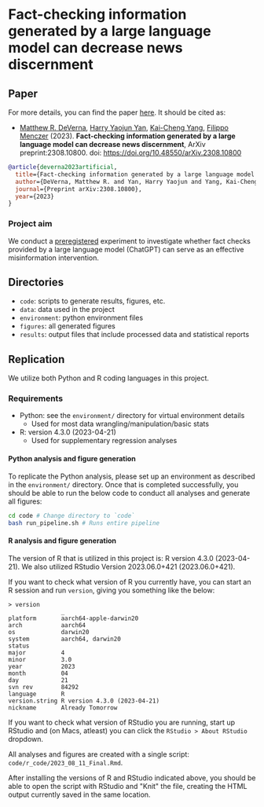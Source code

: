 # Fact-checking information generated by a large language model can decrease news discernment

## Paper
For more details, you can find the paper [here](https://doi.org/10.48550/arXiv.2308.10800). It should be cited as:
- [Matthew R. DeVerna](https://www.matthewdeverna.com/), [Harry Yaojun Yan](https://cns-nrt.indiana.edu/students/trainees/2018/Harry-Yaojun-Yan.html), [Kai-Cheng Yang](https://www.kaichengyang.me/), [Filippo Menczer](https://cnets.indiana.edu/fil/) (2023). **Fact-checking information generated by a large language model can decrease news discernment**, ArXiv preprint:2308.10800. doi: https://doi.org/10.48550/arXiv.2308.10800

```bib
@article{deverna2023artificial,
  title={Fact-checking information generated by a large language model can decrease news discernment},
  author={DeVerna, Matthew R. and Yan, Harry Yaojun and Yang, Kai-Cheng and Menczer, Filippo},
  journal={Preprint arXiv:2308.10800},
  year={2023}
}
```

### Project aim
We conduct a [preregistered](https://osf.io/58rmu/) experiment to investigate whether fact checks provided by a large language model (ChatGPT) can serve as an effective misinformation intervention.

## Directories
- `code`: scripts to generate results, figures, etc.
- `data`: data used in the project
- `environment`: python environment files
- `figures`: all generated figures
- `results`: output files that include processed data and statistical reports


## Replication
We utilize both Python and R coding languages in this project.

### Requirements
- Python: see the `environment/` directory for virtual environment details
    - Used for most data wrangling/manipulation/basic stats
- R: version 4.3.0 (2023-04-21)
    - Used for supplementary regression analyses

#### Python analysis and figure generation
To replicate the Python analysis, please set up an environment as described in the `environment/` directory.
Once that is completed successfully, you should be able to run the below code to conduct all analyses and generate all figures:
```bash
cd code # Change directory to `code`
bash run_pipeline.sh # Runs entire pipeline
```

#### R analysis and figure generation
The version of R that is utilized in this project is: R version 4.3.0 (2023-04-21).
We also utilized RStudio Version 2023.06.0+421 (2023.06.0+421).

If you want to check what version of R you currently have, you can start an R session and run `version`, giving you something like the below:
```shell
> version
               _
platform       aarch64-apple-darwin20
arch           aarch64
os             darwin20
system         aarch64, darwin20
status
major          4
minor          3.0
year           2023
month          04
day            21
svn rev        84292
language       R
version.string R version 4.3.0 (2023-04-21)
nickname       Already Tomorrow
```

If you want to check what version of RStudio you are running, start up RStudio and (on Macs, atleast) you can click the `RStudio > About RStudio` dropdown.

All analyses and figures are created with a single script: `code/r_code/2023_08_11_Final.Rmd`.

After installing the versions of R and RStudio indicated above, you should be able to open the script with RStudio and "Knit" the file, creating the HTML output currently saved in the same location.
